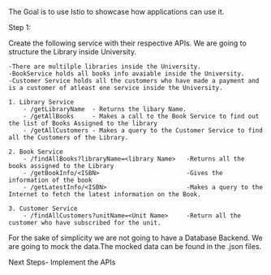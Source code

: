 The Goal is to use Istio to showcase how applications can use it.

Step 1:

Create the following service with their respective APIs. We are going to structure the Library inside University.

    -There are multilple libraries inside the University.
    -BookService holds all books info avaiable inside the University.
    -Customer Service holds all the customers who have made a payment and is a customer of atleast one service inside the University.

    1. Library Service
        - /getLibraryName  - Returns the libary Name.
        - /getAllBooks     - Makes a call to the Book Service to find out the list of Books Assigned to the library
        - /getAllCustomers - Makes a query to the Customer Service to find all the Customers of the Library.

    2. Book Service
        - /findAllBooks?libraryName=<library Name>   -Returns all the books assigned to the Library
        - /getBookInfo/<ISBN>                        -Gives the information of the book
        - /getLatestInfo/<ISBN>                      -Makes a query to the Internet to fetch the latest information on the Book.  

    3. Customer Service
        - /findAllCustomers?unitName=<Unit Name>     -Return all the customer who have subscribed for the unit.

For the sake of simplicity we are not going to have a Database Backend. We are going to mock the data.The mocked data can be found in the .json files.

Next Steps- Implement the APIs 



